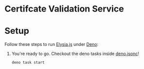 # Certifcate Validation Service

# Setup

Follow these steps to run [Elysia.js](https://elysiajs.com) under [Deno](https://deno.land):

1. You're ready to go. Checkout the deno tasks inside [deno.jsonc](./deno.jsonc)!
   ```bash
   deno task start
   ```

